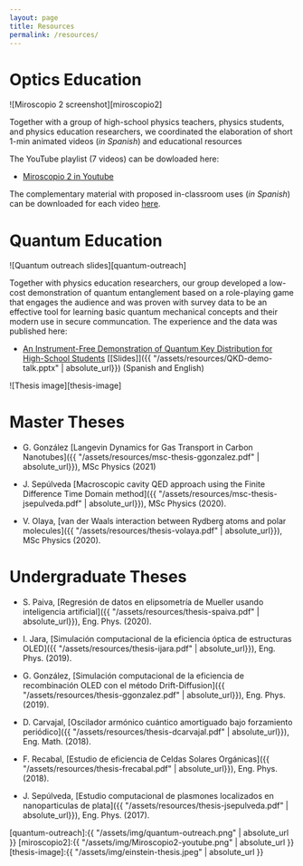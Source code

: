 ```yaml
---
layout: page
title: Resources
permalink: /resources/
---
```




# **Optics Education** 

![Miroscopio 2 screenshot][miroscopio2]

Together with a group of high-school physics teachers, physics students, and physics education researchers, we coordinated the elaboration of short 1-min animated videos (*in Spanish*) and educational resources 

The YouTube playlist (7 videos) can be dowloaded here: 

* [Miroscopio 2 in Youtube](https://youtube.com/playlist?list=PLzsHKhJlrD0nf9knmk3d8HtdtWNk_aqHO)

The complementary material with proposed in-classroom uses (*in Spanish*) can be downloaded for each video [here](https://educa.miroptics.cl/2021/01/08/miroscopio-ii/). 

# **Quantum Education**

![Quantum outreach slides][quantum-outreach]

Together with physics education researchers, our group developed a low-cost demonstration of quantum entanglement based on a role-playing game that engages the audience and was proven with survey data to be an effective tool for learning basic quantum mechanical concepts and their modern use in secure communcation. The experience and the data was published here: 

- [An Instrument-Free Demonstration of Quantum Key Distribution for High-School Students](https://arxiv.org/abs/1904.10537) [[Slides]]({{ "/assets/resources/QKD-demo-talk.pptx" | absolute_url}})
(Spanish and English) 



![Thesis image][thesis-image]



# **Master Theses**

- G. González [Langevin Dynamics for Gas Transport in Carbon Nanotubes]({{ "/assets/resources/msc-thesis-ggonzalez.pdf" | absolute_url}}), MSc Physics (2021)


- J. Sepúlveda [Macroscopic cavity QED approach using the Finite Difference Time Domain method]({{ "/assets/resources/msc-thesis-jsepulveda.pdf" | absolute_url}}), MSc Physics (2020).


- V. Olaya, [van der Waals interaction between Rydberg atoms and polar molecules]({{ "/assets/resources/thesis-volaya.pdf" | absolute_url}}), MSc Physics (2020).



# **Undergraduate Theses**

- S. Paiva, [Regresión de datos en elipsometría de Mueller usando inteligencia artificial]({{ "/assets/resources/thesis-spaiva.pdf" | absolute_url}}), Eng. Phys. (2020).

- I. Jara, [Simulación computacional de la eficiencia óptica de estructuras OLED]({{ "/assets/resources/thesis-ijara.pdf" | absolute_url}}), Eng. Phys. (2019).

- G. González, [Simulación computacional de la eficiencia de recombinación OLED con el método Drift-Diffusion]({{ "/assets/resources/thesis-ggonzalez.pdf" | absolute_url}}), Eng. Phys. (2019).

- D. Carvajal, [Oscilador armónico cuántico amortiguado bajo forzamiento periódico]({{ "/assets/resources/thesis-dcarvajal.pdf" | absolute_url}}), Eng. Math. (2018).

- F. Recabal, [Estudio de eficiencia de Celdas Solares Orgánicas]({{ "/assets/resources/thesis-frecabal.pdf" | absolute_url}}), Eng. Phys. (2018).

- J. Sepúlveda, [Estudio computacional de plasmones localizados en nanoparticulas de plata]({{ "/assets/resources/thesis-jsepulveda.pdf" | absolute_url}}), Eng. Phys. (2017).
 

[quantum-outreach]:{{ "/assets/img/quantum-outreach.png" | absolute_url }} 
[miroscopio2]:{{ "/assets/img/Miroscopio2-youtube.png" | absolute_url }} 
[thesis-image]:{{ "/assets/img/einstein-thesis.jpeg" | absolute_url }} 